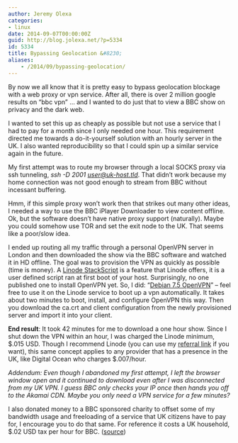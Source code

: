 ```yaml
---
author: Jeremy Olexa
categories:
- linux
date: 2014-09-07T00:00:00Z
guid: http://blog.jolexa.net/?p=5334
id: 5334
title: Bypassing Geolocation &#8230;
aliases:
    - /2014/09/bypassing-geolocation/
---
```


By now we all know that it is pretty easy to bypass geolocation blockage with a web proxy or vpn service. After all, there is over 2 million google results on &#8220;bbc vpn&#8221; &#8230; and I wanted to do just that to view a BBC show on privacy and the dark web.

I wanted to set this up as cheaply as possible but not use a service that I had to pay for a month since I only needed one hour. This requirement directed me towards a do-it-yourself solution with an hourly server in the UK. I also wanted reproducibility so that I could spin up a similar service again in the future.

My first attempt was to route my browser through a local SOCKS proxy via ssh tunneling, *ssh -D 2001 user@uk-host.tld*. That didn&#8217;t work because my home connection was not good enough to stream from BBC without incessant buffering.

Hmm, if this simple proxy won&#8217;t work then that strikes out many other ideas, I needed a way to use the BBC iPlayer Downloader to view content offline. Ok, but the software doesn&#8217;t have native proxy support (naturally). Maybe you could somehow use TOR and set the exit node to the UK. That seems like a poor/slow idea.

I ended up routing all my traffic through a personal OpenVPN server in London and then downloaded the show via the BBC software and watched it in HD offline. The goal was to provision the VPN as quickly as possible (time is money). A [Linode StackScript][1] is a feature that Linode offers, it is a user defined script ran at first boot of your host. Surprisingly, no one published one to install OpenVPN yet. So, I did: &#8220;[Debian 7.5 OpenVPN][2]&#8221; &#8211; feel free to use it on the Linode service to boot up a vpn automatically. It takes about two minutes to boot, install, and configure OpenVPN this way. Then you download the ca.crt and client configuration from the newly provisioned server and import it into your client.

**End result**: It took 42 minutes for me to download a one hour show. Since I shut down the VPN within an hour, I was charged the Linode minimum, $.015 USD. Though I recommend Linode (you can use my [referral link][3] if you want), this same concept applies to any provider that has a presence in the UK, like Digital Ocean who charges $.007/hour.

*Addendum: Even though I abandoned my first attempt, I left the browser window open and it continued to download even after I was disconnected from my UK VPN. I guess BBC only checks your IP once then hands you off to the Akamai CDN. Maybe you only need a VPN service for a few minutes?*

I also donated money to a BBC sponsored charity to offset some of my bandwidth usage and freeloading of a service that UK citizens have to pay for, I encourage you to do that same. For reference it costs a UK household, $.02 USD tax per hour for BBC. ([source][4])

 [1]: https://www.linode.com/stackscripts
 [2]: https://www.linode.com/stackscripts/view/10219
 [3]: https://www.linode.com/?r=b4fa70eb87c890e08baf7b0c7852fb7cecd8963b
 [4]: https://en.wikipedia.org/wiki/BBC#Finances